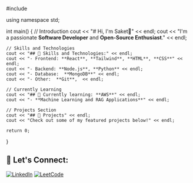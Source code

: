 #include <iostream>

using namespace std;

int main() {
    // Introduction
    cout << "# Hi, I'm Saket👋" << endl;
    cout << "I'm a passionate **Software Developer** and **Open-Source Enthusiast**." << endl;

    // Skills and Technologies
    cout << "## 🚀 Skills and Technologies:" << endl;
    cout << "- Frontend: **React**, **Tailwind**, **HTML**, **CSS**" << endl;
    cout << "- Backend: **Node.js**, **Python** << endl;
    cout << "- Database:  **MongoDB**" << endl;
    cout << "- Other:  **Git**,  << endl;

    // Currently Learning
    cout << "## 🌱 Currently learning: **AWS**" << endl;
    cout << "- **Machine Learning and RAG Applications**" << endl;

    // Projects Section
    cout << "## 📝 Projects" << endl;
    cout << "Check out some of my featured projects below!" << endl;

    return 0;
}

## 🤝 Let's Connect:
[![LinkedIn](https://img.shields.io/badge/-LinkedIn-0A66C2?logo=linkedin&logoColor=white)](https://linkedin.com/in/saket-yadav-b2577b231/)
[![LeetCode](https://img.shields.io/badge/-LeetCode-FBCC1D?logo=leetcode&logoColor=black)](https://leetcode.com/saket72/)


